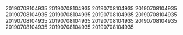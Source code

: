 20190708104935
20190708104935
20190708104935
20190708104935
20190708104935
20190708104935
20190708104935
20190708104935
20190708104935
20190708104935
20190708104935
20190708104935
20190708104935
20190708104935
20190708104935
